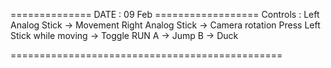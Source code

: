 ============== DATE : 09 Feb ==================
Controls :
Left Analog Stick -> Movement
Right Analog Stick -> Camera rotation
Press Left Stick while moving  -> Toggle RUN
A -> Jump
B -> Duck

===============================================